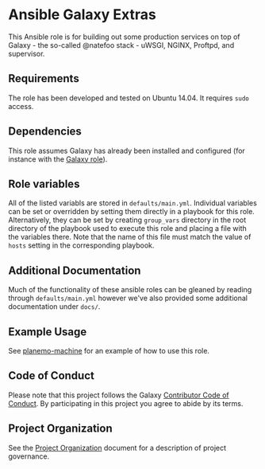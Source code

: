 # Ansible Galaxy Extras

This Ansible role is for building out some production services on top
of Galaxy - the so-called @natefoo stack - uWSGI, NGINX, Proftpd, and
supervisor.

Requirements
------------
The role has been developed and tested on Ubuntu 14.04. It requires `sudo` access.

Dependencies
------------

This role assumes Galaxy has already been installed and configured
(for instance with the [Galaxy
role](https://github.com/galaxyproject/ansible-galaxy)).

Role variables
--------------

All of the listed variabls are stored in
`defaults/main.yml`. Individual variables can be set or overridden by
setting them directly in a playbook for this role. Alternatively, they
can be set by creating `group_vars` directory in the root directory of
the playbook used to execute this role and placing a file with the
variables there. Note that the name of this file must match the value
of `hosts` setting in the corresponding playbook.

Additional Documentation
------------------------

Much of the functionality of these ansible roles can be gleaned by reading
through `defaults/main.yml` however we've also provided some additional
documentation under `docs/`.

Example Usage
-------------

See [planemo-machine](https://github.com/galaxyproject/planemo-machine) for
an example of how to use this role.


Code of Conduct
---------------

Please note that this project follows the Galaxy [Contributor Code of Conduct](https://github.com/galaxyproject/galaxy/blob/dev/CODE_OF_CONDUCT.md). By
participating in this project you agree to abide by its terms.


Project Organization
--------------------

See the [Project Organization](https://github.com/galaxyproject/ansible-galaxy-extras/blob/master/organization.rst) document for a description of project governance.

